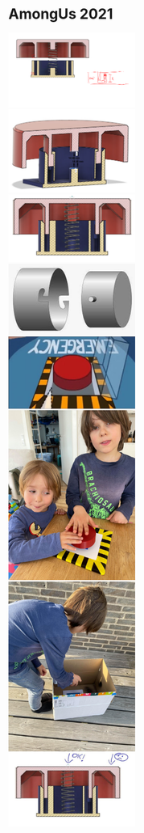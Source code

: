 # AmongUs 2021  

<img src="Pic1.png" alt="drawing" width="50%"/>
<img src="Pic2.png" alt="drawing" width="50%"/>
<img src="Pic3.png" alt="drawing" width="50%"/>

<img src="Insp.png" alt="drawing" width="50%"/>

<img src="Cartoon.jpg" alt="drawing" width="50%"/>
<img src="AnX.jpg" alt="drawing" width="50%"/>

<img src="SprayPaint.jpg" alt="drawing" width="50%"/>

<img src="GoodNBad.jpg" alt="drawing" width="50%"/>

